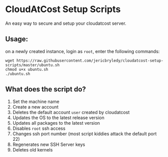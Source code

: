# CloudAtCost Setup Scripts

An easy way to secure and setup your cloudatcost server.

## Usage:

on a newly created instance, login as `root`, enter the following commands:

```shell
wget https://raw.githubusercontent.com/jericbryledy/cloudatcost-setup-scripts/master/ubuntu.sh
chmod u+x ubuntu.sh
./ubuntu.sh
```

## What does the script do?

1. Set the machine name
1. Create a new account
1. Deletes the default account `user` created by cloudatcost
1. Updates the OS to the latest release version
1. Updates all packages to the latest version
1. Disables `root` ssh access
1. Changes ssh port number (most script kiddies attack the default port 22)
1. Regenerates new SSH Server keys
1. Deletes old kernels


